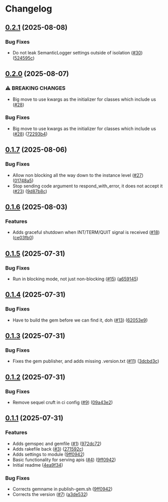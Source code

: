# Changelog

## [0.2.1](https://github.com/rubyists/leopard/compare/v0.2.0...v0.2.1) (2025-08-08)


### Bug Fixes

* Do not leak SemanticLogger settings outside of isolation ([#30](https://github.com/rubyists/leopard/issues/30)) ([524595c](https://github.com/rubyists/leopard/commit/524595c37f114ec28f40abc841ecb3c7b6579f5a))

## [0.2.0](https://github.com/rubyists/leopard/compare/v0.1.7...v0.2.0) (2025-08-07)


### ⚠ BREAKING CHANGES

* Big move to use kwargs as the initializer for classes which include us ([#28](https://github.com/rubyists/leopard/issues/28))

### Bug Fixes

* Big move to use kwargs as the initializer for classes which include us ([#28](https://github.com/rubyists/leopard/issues/28)) ([72293b4](https://github.com/rubyists/leopard/commit/72293b434998679fe3ff2d467a6a39c11a325b5a))

## [0.1.7](https://github.com/rubyists/leopard/compare/v0.1.6...v0.1.7) (2025-08-06)


### Bug Fixes

* Allow non blocking all the way down to the instance level ([#27](https://github.com/rubyists/leopard/issues/27)) ([01748a5](https://github.com/rubyists/leopard/commit/01748a56bc927ee1dbc70d2351fd12037e5b4bef))
* Stop sending code argument to respond_with_error, it does not accept it ([#23](https://github.com/rubyists/leopard/issues/23)) ([9d87b8c](https://github.com/rubyists/leopard/commit/9d87b8c308a1fdff72769863711bb6bb942b3677))

## [0.1.6](https://github.com/rubyists/leopard/compare/v0.1.5...v0.1.6) (2025-08-03)


### Features

* Adds graceful shutdown when INT/TERM/QUIT signal is received ([#18](https://github.com/rubyists/leopard/issues/18)) ([ce03fb0](https://github.com/rubyists/leopard/commit/ce03fb00afcbbadadc413766b62df9451f7b73b8))

## [0.1.5](https://github.com/rubyists/leopard/compare/v0.1.4...v0.1.5) (2025-07-31)


### Bug Fixes

* Run in blocking mode, not just non-blocking ([#15](https://github.com/rubyists/leopard/issues/15)) ([a659145](https://github.com/rubyists/leopard/commit/a659145d8a04efe3b3932b99ab4c11ef0ba2025e))

## [0.1.4](https://github.com/rubyists/leopard/compare/v0.1.3...v0.1.4) (2025-07-31)


### Bug Fixes

* Have to build the gem before we can find it, doh ([#13](https://github.com/rubyists/leopard/issues/13)) ([62053e9](https://github.com/rubyists/leopard/commit/62053e9d2332d37d4d5697035a35adc71833eccd))

## [0.1.3](https://github.com/rubyists/leopard/compare/v0.1.2...v0.1.3) (2025-07-31)


### Bug Fixes

* Fixes the gem publisher, and adds missing .version.txt ([#11](https://github.com/rubyists/leopard/issues/11)) ([3dcbd3c](https://github.com/rubyists/leopard/commit/3dcbd3c1d687e04ce5fde85fef5c2d1c10a8a4cc))

## [0.1.2](https://github.com/rubyists/leopard/compare/v0.1.1...v0.1.2) (2025-07-31)


### Bug Fixes

* Remove sequel cruft in ci config ([#9](https://github.com/rubyists/leopard/issues/9)) ([09a43e2](https://github.com/rubyists/leopard/commit/09a43e23c309167c56095dd608af9d79ff4f9b19))

## [0.1.1](https://github.com/rubyists/leopard/compare/v0.1.0...v0.1.1) (2025-07-31)


### Features

* Adds gemspec and gemfile ([#1](https://github.com/rubyists/leopard/issues/1)) ([972dc72](https://github.com/rubyists/leopard/commit/972dc72de804ca10db5cf869d0ea996a94ac9722))
* Adds rakefile back ([#3](https://github.com/rubyists/leopard/issues/3)) ([271592c](https://github.com/rubyists/leopard/commit/271592c357e07d58de085297850533eaae60a285))
* Adds settings to module ([9ff0942](https://github.com/rubyists/leopard/commit/9ff0942dddd86bf4f97bc82626cc7bb35e4115ac))
* Basic functionality for serving apis ([#4](https://github.com/rubyists/leopard/issues/4)) ([9ff0942](https://github.com/rubyists/leopard/commit/9ff0942dddd86bf4f97bc82626cc7bb35e4115ac))
* Initial readme ([4ea9f34](https://github.com/rubyists/leopard/commit/4ea9f341c9df6096b8df3595ff6a075eb9b5c4f6))


### Bug Fixes

* Corrects gemname in publish-gem.sh ([9ff0942](https://github.com/rubyists/leopard/commit/9ff0942dddd86bf4f97bc82626cc7bb35e4115ac))
* Corrects the version ([#7](https://github.com/rubyists/leopard/issues/7)) ([a3de532](https://github.com/rubyists/leopard/commit/a3de5320a8c54e9ca6724b6e90812bb5b1b7d150))
